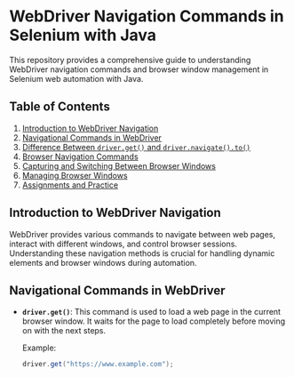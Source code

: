 # WebDriver Navigation Commands in Selenium with Java

This repository provides a comprehensive guide to understanding WebDriver navigation commands and browser window management in Selenium web automation with Java.

## Table of Contents
1. [Introduction to WebDriver Navigation](#introduction-to-webdriver-navigation)
2. [Navigational Commands in WebDriver](#navigational-commands-in-webdriver)
3. [Difference Between `driver.get()` and `driver.navigate().to()`](#difference-between-driverget-and-drivernavigateto)
4. [Browser Navigation Commands](#browser-navigation-commands)
5. [Capturing and Switching Between Browser Windows](#capturing-and-switching-between-browser-windows)
6. [Managing Browser Windows](#managing-browser-windows)
7. [Assignments and Practice](#assignments-and-practice)

## Introduction to WebDriver Navigation
WebDriver provides various commands to navigate between web pages, interact with different windows, and control browser sessions. Understanding these navigation methods is crucial for handling dynamic elements and browser windows during automation.

## Navigational Commands in WebDriver
- **`driver.get()`**: This command is used to load a web page in the current browser window. It waits for the page to load completely before moving on with the next steps.
  
  Example:
  ```java
  driver.get("https://www.example.com");
